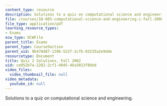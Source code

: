 ```yaml
---
content_type: resource
description: Solutions to a quiz on computational science and engineering.
file: /courses/18-085-computational-science-and-engineering-i-fall-2008/ce052b7a22822cf1404546a3013f8bbd_f02q2sol.pdf
file_type: application/pdf
learning_resource_types:
- Exams
ocw_type: OCWFile
parent_title: Exams
parent_type: CourseSection
parent_uid: 9b478d87-1396-5227-2cfb-83235a2e9dde
resourcetype: Document
title: Quiz 2 Solutions, Fall 2002
uid: ce052b7a-2282-2cf1-4045-46a3013f8bbd
video_files:
  video_thumbnail_file: null
video_metadata:
  youtube_id: null
---
```

Solutions to a quiz on computational science and engineering.

